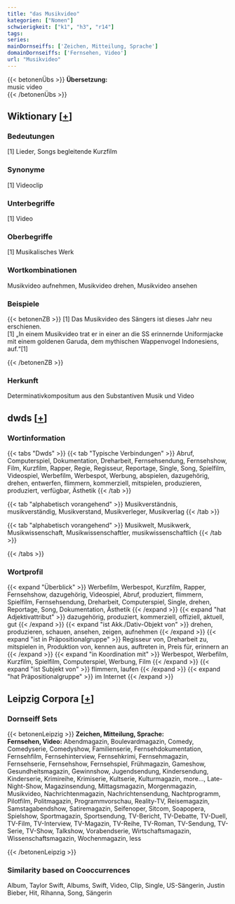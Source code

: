 ```yaml
---
title: "das Musikvideo"
kategorien: ["Nomen"]
schwierigkeit: ["k1", "h3", "r14"]
tags:
series:
mainDornseiffs: ['Zeichen, Mitteilung, Sprache']
domainDornseiffs: ['Fernsehen, Video']
url: "Musikvideo"
---
```


{{< betonenÜbs >}}
**Übersetzung:**  
music video  
{{< /betonenÜbs >}}

## Wiktionary [[+](https://de.wiktionary.org/wiki/Musikvideo)]

### Bedeutungen
[1] Lieder, Songs begleitende Kurzfilm  

### Synonyme
[1] Videoclip  

### Unterbegriffe
[1] Video  

### Oberbegriffe
[1] Musikalisches Werk  

### Wortkombinationen
Musikvideo aufnehmen, Musikvideo drehen, Musikvideo ansehen  

### Beispiele
{{< betonenZB >}}
[1] Das Musikvideo des Sängers ist dieses Jahr neu erschienen.  
[1] „In einem Musikvideo trat er in einer an die SS erinnernde Uniformjacke mit einem goldenen Garuda, dem mythischen Wappenvogel Indonesiens, auf.“[1]  

{{< /betonenZB >}}
### Herkunft
Determinativkompositum aus den Substantiven Musik und Video  



## dwds [[+](https://www.dwds.de/wb/Musikvideo)]

### Wortinformation
{{< tabs "Dwds" >}}
{{< tab "Typische Verbindungen" >}}
Abruf, Computerspiel, Dokumentation, Dreharbeit, Fernsehsendung, Fernsehshow, Film, Kurzfilm, Rapper, Regie, Regisseur, Reportage, Single, Song, Spielfilm, Videospiel, Werbefilm, Werbespot, Werbung, abspielen, dazugehörig, drehen, entwerfen, flimmern, kommerziell, mitspielen, produzieren, produziert, verfügbar, Ästhetik
{{< /tab >}}

{{< tab "alphabetisch vorangehend" >}}
Musikverständnis, musikverständig, Musikverstand, Musikverleger, Musikverlag
{{< /tab >}}

{{< tab "alphabetisch vorangehend" >}}
Musikwelt, Musikwerk, Musikwissenschaft, Musikwissenschaftler, musikwissenschaftlich
{{< /tab >}}

{{< /tabs >}}

### Wortprofil
{{< expand "Überblick" >}} Werbefilm, Werbespot, Kurzfilm, Rapper, Fernsehshow, dazugehörig, Videospiel, Abruf, produziert, flimmern, Spielfilm, Fernsehsendung, Dreharbeit, Computerspiel, Single, drehen, Reportage, Song, Dokumentation, Ästhetik {{< /expand >}}
{{< expand "hat Adjektivattribut" >}} dazugehörig, produziert, kommerziell, offiziell, aktuell, gut {{< /expand >}}
{{< expand "ist Akk./Dativ-Objekt von" >}} drehen, produzieren, schauen, ansehen, zeigen, aufnehmen {{< /expand >}}
{{< expand "ist in Präpositionalgruppe" >}} Regisseur von, Dreharbeit zu, mitspielen in, Produktion von, kennen aus, auftreten in, Preis für, erinnern an {{< /expand >}}
{{< expand "in Koordination mit" >}} Werbespot, Werbefilm, Kurzfilm, Spielfilm, Computerspiel, Werbung, Film {{< /expand >}}
{{< expand "ist Subjekt von" >}} flimmern, laufen {{< /expand >}}
{{< expand "hat Präpositionalgruppe" >}} im Internet {{< /expand >}}

## Leipzig Corpora [[+](https://corpora.uni-leipzig.de/en/res?word=Musikvideo&corpusId=deu_newscrawl-public_2018)]

### Dornseiff Sets
{{< betonenLeipzig >}}
**Zeichen, Mitteilung, Sprache:**  
**Fernsehen, Video:** Abendmagazin, Boulevardmagazin, Comedy, Comedyserie, Comedyshow, Familienserie, Fernsehdokumentation, Fernsehfilm, Fernsehinterview, Fernsehkrimi, Fernsehmagazin, Fernsehserie, Fernsehshow, Fernsehspiel, Frühmagazin, Gameshow, Gesundheitsmagazin, Gewinnshow, Jugendsendung, Kindersendung, Kinderserie, Krimireihe, Krimiserie, Kultserie, Kulturmagazin, more..., Late-Night-Show, Magazinsendung, Mittagsmagazin, Morgenmagazin, Musikvideo, Nachrichtenmagazin, Nachrichtensendung, Nachtprogramm, Pilotfilm, Politmagazin, Programmvorschau, Reality-TV, Reisemagazin, Samstagabendshow, Satiremagazin, Seifenoper, Sitcom, Soapopera, Spielshow, Sportmagazin, Sportsendung, TV-Bericht, TV-Debatte, TV-Duell, TV-Film, TV-Interview, TV-Magazin, TV-Reihe, TV-Roman, TV-Sendung, TV-Serie, TV-Show, Talkshow, Vorabendserie, Wirtschaftsmagazin, Wissenschaftsmagazin, Wochenmagazin, less  

{{< /betonenLeipzig >}}

### Similarity based on Cooccurrences
Album, Taylor Swift, Albums, Swift, Video, Clip, Single, US-Sängerin, Justin Bieber, Hit, Rihanna, Song, Sängerin

